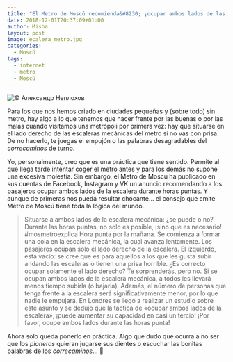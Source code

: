```yaml
---
title: "El Metro de Moscú recomienda&#8230; ¡ocupar ambos lados de las escaleras en hora punta!"
date: 2018-12-01T20:37:09+01:00
author: Misha
layout: post
image: ecalera_metro.jpg
categories:
  - Moscú
tags:
  - internet
  - metro
  - Moscú
---
```


![© Александр Неплохов](assets/img/ecalera_metro.jpg)

Para los que nos hemos criado en ciudades pequeñas y (sobre todo) sin metro, hay algo a lo que tenemos que hacer frente por las buenas o por las malas cuando visitamos una metrópoli por primera vez: hay que situarse en el lado derecho de las escaleras mecánicas del metro si no vas con prisa. De no hacerlo, te juegas el empujón o las palabras desagradables del _correcaminos_ de turno.

Yo, personalmente, creo que es una práctica que tiene sentido. Permite al que llega tarde intentar coger el metro antes y para los demás no supone una excesiva molestia. Sin embargo, el Metro de Moscú ha publicado en sus cuentas de Facebook, Instagram y VK un anuncio recomendando a los pasajeros ocupar ambos lados de la escalera durante horas puntas. Y aunque de primeras nos pueda resultar chocante&#8230; el consejo que emite Metro de Moscú tiene toda la lógica del mundo.

> Situarse a ambos lados de la escalera mecánica: ¿se puede o no?
> Durante las horas puntas, no solo es posible, ¡sino que es necesario!
> #mosmetroexplica
> Hora punta por la mañana. Se comienza a formar una cola en la escalera mecánica, la cual avanza lentamente. Los pasajeros ocupan solo el lado derecho de la escalera. El izquierdo, está vacío: se cree que es para aquellos a los que les gusta subir andando las escaleras o tienen una prisa horrible.
> ¿Es correcto ocupar solamente el lado derecho? Te sorprenderás, pero no. Si se ocupan ambos lados de la escalera mecánica, a todos les llevará menos tiempo subirla (o bajarla). Además, el número de personas que tenga frente a la escalera será significativamente menor, por lo que nadie le empujará.
> En Londres se llegó a realizar un estudio sobre este asunto y se dedujo que la táctica de «ocupar ambos lados de la escalera», ¡puede aumentar su capacidad en casi un tercio!
> ¡Por favor, ocupe ambos lados durante las horas punta!

Ahora solo queda ponerlo en práctica. Algo que dudo que ocurra a no ser que los _pioneros_&nbsp;quieran jugarse sus dientes o escuchar las bonitas palabras de los _correcaminos_&#8230; 😬

